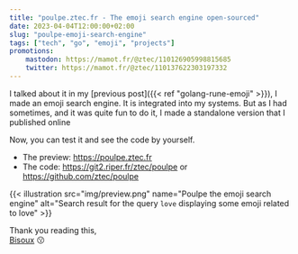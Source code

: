 ```yaml
---
title: "poulpe.ztec.fr - The emoji search engine open-sourced"
date: 2023-04-04T12:00:00+02:00
slug: "poulpe-emoji-search-engine"
tags: ["tech", "go", "emoji", "projects"]
promotions:
    mastodon: https://mamot.fr/@ztec/110126905998815685
    twitter: https://mamot.fr/@ztec/110137622303197332
---
```


I talked about it in my [previous post]({{< ref "golang-rune-emoji" >}}), I made an emoji search engine. It is integrated into my
systems. But as I had sometimes, and it was quite fun to do it, I made a standalone version that I published online

Now, you can test it and see the code by yourself.

- The preview: https://poulpe.ztec.fr
- The code: https://git2.riper.fr/ztec/poulpe or https://github.com/ztec/poulpe


{{< illustration src="img/preview.png"        name="Poulpe the emoji search engine"            alt="Search result for the query `love` displaying some emoji related to love" >}}


Thank you reading this,\
[Bisoux](/page/bisoux) :kissing:
